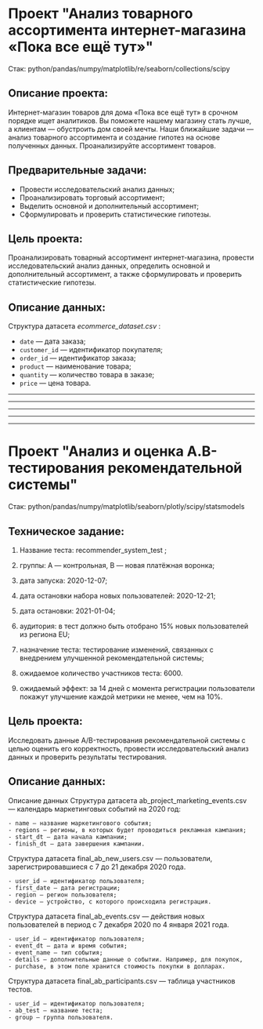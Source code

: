 # Проект "Анализ товарного ассортимента интернет-магазина «Пока все ещё тут»"

Стак: python/pandas/numpy/matplotlib/re/seaborn/collections/scipy

## Описание проекта:

Интернет-магазин товаров для дома «Пока все ещё тут» в срочном порядке ищет аналитиков. Вы поможете нашему магазину стать лучше, а клиентам — обустроить дом своей мечты. Наши ближайшие задачи — анализ товарного ассортимента и создание гипотез на основе полученных данных.
Проанализируйте ассортимент товаров.

## Предварительные задачи:

- Провести исследовательский анализ данных;
- Проанализировать торговый ассортимент;
- Выделить основной и дополнительный ассортимент;
- Сформулировать и проверить статистические гипотезы.

## Цель проекта:

Проанализировать товарный ассортимент интернет-магазина, провести исследовательский анализ данных, определить основной и дополнительный ассортимент, а также сформулировать и проверить статистические гипотезы.


## Описание данных:

Структура датасета  *ecommerce_dataset.csv* :

- `date` — дата заказа;
- `customer_id` — идентификатор покупателя;
- `order_id` — идентификатор заказа;
- `product` — наименование товара;
- `quantity` — количество товара в заказе;
- `price` — цена товара.

----------------------------------------------------------------------------------------------------------------------------------
----------------------------------------------------------------------------------------------------------------------------------
----------------------------------------------------------------------------------------------------------------------------------
----------------------------------------------------------------------------------------------------------------------------------
----------------------------------------------------------------------------------------------------------------------------------
# Проект "Анализ и оценка A.B-тестирования рекомендательной системы"
Стак: python/pandas/numpy/matplotlib/seaborn/plotly/scipy/statsmodels

## Техническое задание:

1) Название теста: recommender_system_test ;

2) группы: А — контрольная, B — новая платёжная воронка;

3) дата запуска: 2020-12-07;

4) дата остановки набора новых пользователей: 2020-12-21;

5) дата остановки: 2021-01-04;

6) аудитория: в тест должно быть отобрано 15% новых пользователей из региона EU;

7) назначение теста: тестирование изменений, связанных с внедрением улучшенной рекомендательной системы;

8) ожидаемое количество участников теста: 6000.

9) ожидаемый эффект: за 14 дней с момента регистрации пользователи покажут улучшение каждой метрики не менее, чем на 10%.

## Цель проекта:

Исследовать данные A/B-тестирования рекомендательной системы с целью оценить его корректность, провести исследовательский анализ данных и проверить результаты тестирования.


## Описание данных:

Описание данных
Структура датасета ab_project_marketing_events.csv — календарь маркетинговых событий на 2020 год:

    - name — название маркетингового события;
    - regions — регионы, в которых будет проводиться рекламная кампания;
    - start_dt — дата начала кампании;
    - finish_dt — дата завершения кампании.
    
Структура датасета final_ab_new_users.csv — пользователи, зарегистрировавшиеся с 7 до 21 декабря 2020 года.

    - user_id — идентификатор пользователя;
    - first_date — дата регистрации;
    - region — регион пользователя;
    - device — устройство, с которого происходила регистрация.

Структура датасета final_ab_events.csv — действия новых пользователей в период с 7 декабря 2020 по 4 января 2021 года.

    - user_id — идентификатор пользователя;
    - event_dt — дата и время события;
    - event_name — тип события;
    - details — дополнительные данные о событии. Например, для покупок,
    - purchase, в этом поле хранится стоимость покупки в долларах.
    
Структура датасета final_ab_participants.csv — таблица участников тестов.

    - user_id — идентификатор пользователя;
    - ab_test — название теста;
    - group — группа пользователя.
